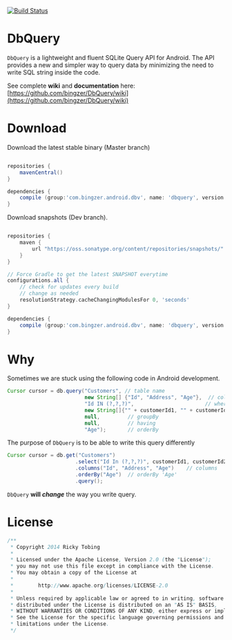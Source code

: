[![Build Status](https://travis-ci.org/bingzer/DbQuery.svg?branch=master)](https://travis-ci.org/bingzer/DbQuery)

DbQuery
==============

`DbQuery` is a lightweight and fluent SQLite Query API for Android. The API provides a new and simpler way to query data by minimizing the need to write SQL string inside the code.

See complete **wiki** and **documentation** here:
[https://github.com/bingzer/DbQuery/wiki](https://github.com/bingzer/DbQuery/wiki)

Download
========
Download the latest stable binary (Master branch)
```groovy

repositories {
    mavenCentral()
}

dependencies {
    compile (group:'com.bingzer.android.dbv', name: 'dbquery', version:'2.0.0')
}
```

Download snapshots (Dev branch).
```groovy

repositories {
    maven {
        url "https://oss.sonatype.org/content/repositories/snapshots/"
    }
}

// Force Gradle to get the latest SNAPSHOT everytime
configurations.all {
    // check for updates every build
    // change as needed
    resolutionStrategy.cacheChangingModulesFor 0, 'seconds'
}

dependencies {
    compile (group:'com.bingzer.android.dbv', name: 'dbquery', version:'2.0.0-SNAPSHOT', changing: true)
}
```

Why
===
Sometimes we are stuck using the following code in Android development.
``` java
Cursor cursor = db.query("Customers", // table name
                         new String[] {"Id", "Address", "Age"},  // columns
                         "Id IN (?,?,?)",                       // whereClause
                         new String[]{"" + customerId1, "" + customerId2, "" + customerId3},  // whereArgs
                         null,         // groupBy
                         null,         // having
                         "Age");       // orderBy
```
The purpose of `DbQuery` is to be able to write this query differently
``` java
Cursor cursor = db.get("Customers")
                      .select("Id In (?,?,?)", customerId1, customerId2, customerId3) // whereClause
                      .columns("Id", "Address", "Age")    // columns
                      .orderBy("Age")  // orderBy 'Age'
                      .query(); 
```
`DbQuery` **will _change_** the way you write query.


# License
``` java
/**
 * Copyright 2014 Ricky Tobing
 *
 * Licensed under the Apache License, Version 2.0 (the "License");
 * you may not use this file except in compliance with the License.
 * You may obtain a copy of the License at
 *
 *        http://www.apache.org/licenses/LICENSE-2.0
 *
 * Unless required by applicable law or agreed to in writing, software
 * distributed under the License is distributed on an "AS IS" BASIS,
 * WITHOUT WARRANTIES OR CONDITIONS OF ANY KIND, either express or implied.
 * See the License for the specific language governing permissions and
 * limitations under the License.
 */
```
